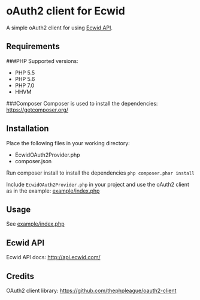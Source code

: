 # oAuth2 client for Ecwid
A simple oAuth2 client for using [Ecwid API](http://api.ecwid.com/). 

## Requirements

###PHP
Supported versions:
- PHP 5.5
- PHP 5.6
- PHP 7.0
- HHVM

###Composer
Composer is used to install the dependencies: https://getcomposer.org/

## Installation
Place the following files in your working directory:

- EcwidOAuth2Provider.php
- composer.json

Run composer install to install the dependencies
`php composer.phar install`

Include `EcwidOAuth2Provider.php` in your project and use the oAuth2 client as in the example: [example/index.php](https://github.com/Ecwid/ecwid-oauth2-client-php/blob/master/example/index.php)

## Usage
See [example/index.php](https://github.com/Ecwid/ecwid-oauth2-client-php/blob/master/example/index.php)

## Ecwid API
Ecwid API docs: http://api.ecwid.com/

## Credits
OAuth2 client library: https://github.com/thephpleague/oauth2-client


